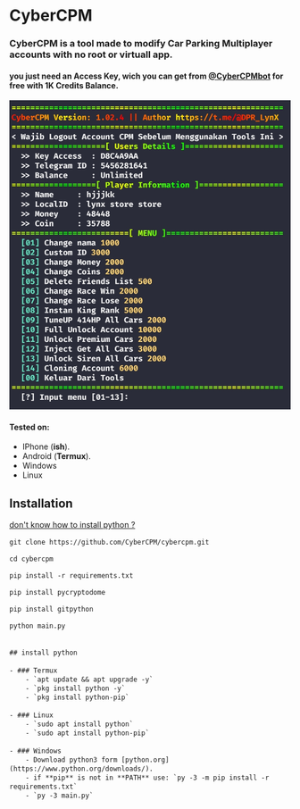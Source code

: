 # CyberCPM
<h3>CyberCPM is a tool made to modify Car Parking Multiplayer accounts with no root or virtuall app.</h3>
<h4>you just need an Access Key, wich you can get from <a href="https://t.me/CyberCPMbot">@CyberCPMbot</a> for free with 1K Credits Balance.</h4>

![](./assets/tool.png)

#### Tested on:
- IPhone (**ish**).
- Android (**Termux**).
- Windows
- Linux

## Installation
[don't know how to install python ?](#install-python)
```
git clone https://github.com/CyberCPM/cybercpm.git
```
```
cd cybercpm
```
```
pip install -r requirements.txt
```
```
pip install pycryptodome
```
```
pip install gitpython
```
```
python main.py


## install python

- ### Termux
    - `apt update && apt upgrade -y`
    - `pkg install python -y`
    - `pkg install python-pip`

- ### Linux
    - `sudo apt install python`
    - `sudo apt install python-pip`

- ### Windows
    - Download python3 form [python.org](https://www.python.org/downloads/).
    - if **pip** is not in **PATH** use: `py -3 -m pip install -r requirements.txt`
    - `py -3 main.py`
